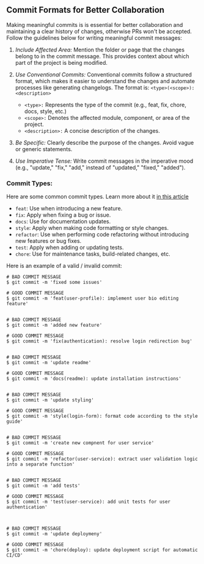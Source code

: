 ## Commit Formats for Better Collaboration

Making meaningful commits is is essential for better collaboration and maintaining a clear history of changes, otherwise PRs won't be accepted. Follow the guidelines below for writing meaningful commit messages:

1. *Include Affected Area:* Mention the folder or page that the changes belong to in the commit message. This provides context about which part of the project is being modified.

2. *Use Conventional Commits:* Conventional commits follow a structured format, which makes it easier to understand the changes and automate processes like generating changelogs. The format is: `<type>(<scope>): <description>`

     - `<type>:` Represents the type of the commit (e.g., feat, fix, chore, docs, style, etc.)
     - `<scope>:`  Denotes the affected module, component, or area of the project.
     - `<description>:` A concise description of the changes.

3. *Be Specific:* Clearly describe the purpose of the changes. Avoid vague or generic statements.

4. *Use Imperative Tense:* Write commit messages in the imperative mood (e.g., "update," "fix," "add," instead of "updated," "fixed," "added").


### Commit Types:

Here are some common commit types. Learn more about it [in this article](https://medium.com/@simongideon918/upscaling-your-github-commit-messages-d360f94843e4)

- `feat`: Use when introducing a new feature.
- `fix`: Apply when fixing a bug or issue.
- `docs`: Use for documentation updates.
- `style`: Apply when making code formatting or style changes.
- `refactor`: Use when performing code refactoring without introducing new features or bug fixes.
- `test`: Apply when adding or updating tests.
- `chore`: Use for maintenance tasks, build-related changes, etc.


Here is an example of a valid / invalid commit:

```
# BAD COMMIT MESSAGE
$ git commit -m 'fixed some issues'

# GOOD COMMIT MESSAGE
$ git commit -m 'feat(user-profile): implement user bio editing feature'


# BAD COMMIT MESSAGE
$ git commit -m 'added new feature'

# GOOD COMMIT MESSAGE
$ git commit -m 'fix(authentication): resolve login redirection bug'


# BAD COMMIT MESSAGE
$ git commit -m 'update readme'

# GOOD COMMIT MESSAGE
$ git commit -m 'docs(readme): update installation instructions'


# BAD COMMIT MESSAGE
$ git commit -m 'update styling'

# GOOD COMMIT MESSAGE
$ git commit -m 'style(login-form): format code according to the style guide'


# BAD COMMIT MESSAGE
$ git commit -m 'create new compnent for user service'

# GOOD COMMIT MESSAGE
$ git commit -m 'refactor(user-service): extract user validation logic into a separate function'


# BAD COMMIT MESSAGE
$ git commit -m 'add tests'

# GOOD COMMIT MESSAGE
$ git commit -m 'test(user-service): add unit tests for user authentication'



# BAD COMMIT MESSAGE
$ git commit -m 'update deploymeny'

# GOOD COMMIT MESSAGE
$ git commit -m 'chore(deploy): update deployment script for automatic CI/CD'

```